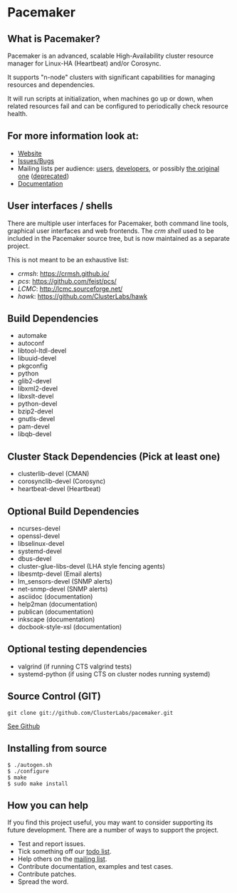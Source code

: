 # Pacemaker

## What is Pacemaker?
Pacemaker is an advanced, scalable High-Availability cluster resource
manager for Linux-HA (Heartbeat) and/or Corosync.

It supports "n-node" clusters with significant capabilities for
managing resources and dependencies.

It will run scripts at initialization, when machines go up or down,
when related resources fail and can be configured to periodically check
resource health.

## For more information look at:
* [Website](http://www.clusterlabs.org)
* [Issues/Bugs](http://bugs.clusterlabs.org)
* Mailing lists per audience: [users](http://oss.clusterlabs.org/mailman/listinfo/users), [developers](http://oss.clusterlabs.org/mailman/listinfo/developers), or possibly [the original one](http://oss.clusterlabs.org/mailman/listinfo/pacemaker) ([deprecated](http://oss.clusterlabs.org/pipermail/pacemaker/2015-February/023521.html))
* [Documentation](http://www.clusterlabs.org/doc)

## User interfaces / shells

There are multiple user interfaces for Pacemaker, both command line
tools, graphical user interfaces and web frontends. The _crm shell_
used to be included in the Pacemaker source tree, but is now
maintained as a separate project.

This is not meant to be an exhaustive list:

* _crmsh_: https://crmsh.github.io/
* _pcs_: https://github.com/feist/pcs/
* _LCMC_: http://lcmc.sourceforge.net/
* _hawk_: https://github.com/ClusterLabs/hawk

## Build Dependencies
* automake
* autoconf
* libtool-ltdl-devel
* libuuid-devel
* pkgconfig
* python
* glib2-devel
* libxml2-devel
* libxslt-devel 
* python-devel
* bzip2-devel
* gnutls-devel
* pam-devel
* libqb-devel

## Cluster Stack Dependencies (Pick at least one)
* clusterlib-devel (CMAN)
* corosynclib-devel (Corosync)
* heartbeat-devel (Heartbeat)

## Optional Build Dependencies
* ncurses-devel
* openssl-devel
* libselinux-devel
* systemd-devel
* dbus-devel
* cluster-glue-libs-devel (LHA style fencing agents)
* libesmtp-devel (Email alerts)
* lm_sensors-devel (SNMP alerts)
* net-snmp-devel (SNMP alerts)
* asciidoc (documentation)
* help2man (documentation)
* publican (documentation)
* inkscape (documentation)
* docbook-style-xsl (documentation)

## Optional testing dependencies
* valgrind (if running CTS valgrind tests)
* systemd-python (if using CTS on cluster nodes running systemd)

## Source Control (GIT)

    git clone git://github.com/ClusterLabs/pacemaker.git

[See Github](https://github.com/ClusterLabs/pacemaker)

## Installing from source

    $ ./autogen.sh
    $ ./configure
    $ make
    $ sudo make install

## How you can help
If you find this project useful, you may want to consider supporting its future development.
There are a number of ways to support the project.

* Test and report issues.
* Tick something off our [todo list](https://github.com/ClusterLabs/pacemaker/blob/master/TODO.markdown).
* Help others on the [mailing list](http://oss.clusterlabs.org/mailman/listinfo/users).
* Contribute documentation, examples and test cases.
* Contribute patches.
* Spread the word.

